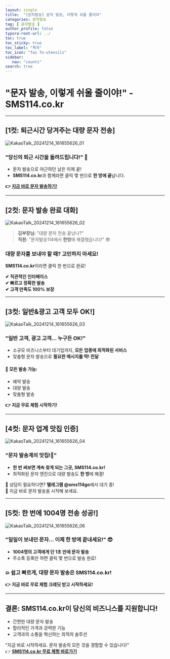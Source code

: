 ```yaml
---
layout: single
title:  "[문자발송] 문자 발송, 이렇게 쉬울 줄이야"
categories: 문자발송
tag: [ 문자발송 ]
author_profile: false
typora-root-url: ../
toc: true
toc_sticky: true
toc_label: "목차"
toc_icon: "fas fa-utensils" 
sidebar:
   nav: "counts"
search: true
---
```




# "문자 발송, 이렇게 쉬울 줄이야!" - SMS114.co.kr

---

## **[1컷: 퇴근시간 당겨주는 대량 문자 전송]**
![KakaoTalk_20241214_161655626_01](/images/2024-12-14-advertiesment-08/KakaoTalk_20241214_161655626_01-1734177231975-30.jpg)

### "당신의 퇴근 시간을 돌려드립니다!" 🎉  
- 문자 발송으로 야근하던 날은 이제 끝!  
- **SMS114.co.kr**과 함께라면 클릭 몇 번으로 **한 방에 끝**납니다.  

**👉 [지금 바로 문자 발송하기!](https://sms114.co.kr)**

---

## **[2컷: 문자 발송 완료 대화]**
![KakaoTalk_20241214_161655626_02](/images/2024-12-14-advertiesment-08/KakaoTalk_20241214_161655626_02-1734177214706-28.jpg)

> **김부장님:** "대량 문자 전송 끝났나?"  
> **직원:** "문자발송114에서 **한방**에 해결했습니다!" 😎

### 대량 문자를 보내야 할 때? 고민하지 마세요!  
**SMS114.co.kr**이라면 클릭 한 번으로 완료!  

**✔ 직관적인 인터페이스**  
**✔ 빠르고 정확한 발송**  
**✔ 고객 만족도 100% 보장**  

---

## **[3컷: 일반&광고 고객 모두 OK!]**
![KakaoTalk_20241214_161655626_03](/images/2024-12-14-advertiesment-08/KakaoTalk_20241214_161655626_03-1734177240425-32.jpg)

### "일반 고객, 광고 고객… 누구든 OK!"  
- 소규모 비즈니스부터 대기업까지, **모든 업종에 최적화된 서비스**  
- 맞춤형 문자 발송으로 **필요한 메시지를 딱! 전달**  

#### 💬 **모든 발송 가능:**
- 예약 발송  
- 대량 발송  
- 맞춤형 발송  

**👉 지금 무료 체험 시작하기!**  

---

## **[4컷: 문자 업계 맛집 인증]**
![KakaoTalk_20241214_161655626_04](/images/2024-12-14-advertiesment-08/KakaoTalk_20241214_161655626_04-1734177247731-34.jpg)

### "문자 발송계의 맛집!🍔"  
- **한 번 써보면 계속 찾게 되는 그곳, SMS114.co.kr!**  
- 최적화된 문자 엔진으로 대량 발송도 **한 방**에 해결!  

💬 상담이 필요하다면? **텔레그램 @sms114go**에서 대기 중!  
💬 지금 바로 문자 발송을 시작해 보세요.

---

## **[5컷: 한 번에 1004명 전송 성공!]**
![KakaoTalk_20241214_161655626_06](/images/2024-12-14-advertiesment-08/KakaoTalk_20241214_161655626_06-1734177255186-36.jpg)

### "일일이 보내던 문자… 이제 한 방에 끝내세요!" 😎  
- **1004명의 고객에게 단 1초 만에 문자 발송**  
- 주소록 등록만 하면 클릭 몇 번으로 발송 완료!  

### 💥 쉽고 빠르게, 대량 문자 발송은 SMS114.co.kr!  
**👉 지금 바로 무료 체험 크레딧 받고 시작하세요!**

---

## **결론: SMS114.co.kr이 당신의 비즈니스를 지원합니다!**  

- 간편한 대량 문자 발송  
- 합리적인 가격과 강력한 기능  
- 고객과의 소통을 혁신하는 최적의 솔루션  

"지금 바로 시작하세요. 문자 발송의 모든 것을 경험할 수 있습니다!"  
👉 **[SMS114.co.kr 무료 체험 바로가기](https://sms114.co.kr)**  